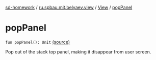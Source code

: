 [sd-homework](../../index.md) / [ru.spbau.mit.belyaev.view](../index.md) / [View](index.md) / [popPanel](.)

# popPanel

`fun popPanel(): Unit` [(source)](https://github.com/StasBel/sd-homework/blob/gRPC/src/main/kotlin/ru/spbau/mit/belyaev/view/View.kt#L53)

Pop out of the stack top panel, making it disappear from user screen.

